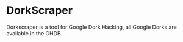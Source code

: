 # DorkScraper
 Dorkscraper is a tool for Google Dork Hacking, all Google Dorks are available in the GHDB.
